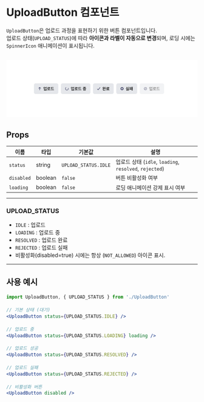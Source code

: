 # UploadButton 컴포넌트

`UploadButton`은 업로드 과정을 표현하기 위한 버튼 컴포넌트입니다.  
업로드 상태(`UPLOAD_STATUS`)에 따라 **아이콘과 라벨이 자동으로 변경**되며, 로딩 시에는 `SpinnerIcon` 애니메이션이 표시됩니다.

## ![UploadButton Demo](./demo.png)

## Props

| 이름       | 타입    | 기본값               | 설명                                                    |
| ---------- | ------- | -------------------- | ------------------------------------------------------- |
| `status`   | string  | `UPLOAD_STATUS.IDLE` | 업로드 상태 (`idle`, `loading`, `resolved`, `rejected`) |
| `disabled` | boolean | `false`              | 버튼 비활성화 여부                                      |
| `loading`  | boolean | `false`              | 로딩 애니메이션 강제 표시 여부                          |

---

### UPLOAD_STATUS

- `IDLE` : 업로드
- `LOADING` : 업로드 중
- `RESOLVED` : 업로드 완료
- `REJECTED` : 업로드 실패
- 비활성화(disabled=true) 시에는 항상 (`NOT_ALLOWED`) 아이콘 표시.

---

## 사용 예시

```jsx
import UploadButton, { UPLOAD_STATUS } from './UploadButton'

// 기본 상태 (대기)
<UploadButton status={UPLOAD_STATUS.IDLE} />

// 업로드 중
<UploadButton status={UPLOAD_STATUS.LOADING} loading />

// 업로드 성공
<UploadButton status={UPLOAD_STATUS.RESOLVED} />

// 업로드 실패
<UploadButton status={UPLOAD_STATUS.REJECTED} />

// 비활성화 버튼
<UploadButton disabled />
```
